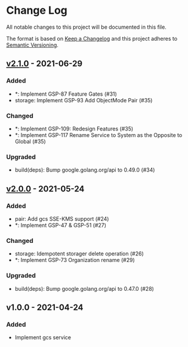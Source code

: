 # Change Log

All notable changes to this project will be documented in this file.

The format is based on [Keep a Changelog](https://keepachangelog.com/)
and this project adheres to [Semantic Versioning](https://semver.org/).

## [v2.1.0] - 2021-06-29

### Added

- *: Implement GSP-87 Feature Gates (#31)
- storage: Implement GSP-93 Add ObjectMode Pair (#35)

### Changed

- *: Implement GSP-109: Redesign Features (#35)
- *: Implement GSP-117 Rename Service to System as the Opposite to Global (#35)

### Upgraded

- build(deps): Bump google.golang.org/api to 0.49.0 (#34)

## [v2.0.0] - 2021-05-24

### Added

- pair: Add gcs SSE-KMS support (#24)
- *: Implement GSP-47 & GSP-51 (#27)

### Changed

- storage: Idempotent storager delete operation (#26)
- *: Implement GSP-73 Organization rename (#29)

### Upgraded

- build(deps): Bump google.golang.org/api to 0.47.0 (#28)

## v1.0.0 - 2021-04-24

### Added

- Implement gcs service

[v2.1.0]: https://github.com/beyondstorage/go-service-gcs/compare/v2.0.0...v2.1.0
[v2.0.0]: https://github.com/beyondstorage/go-service-gcs/compare/v1.0.0...v2.0.0

